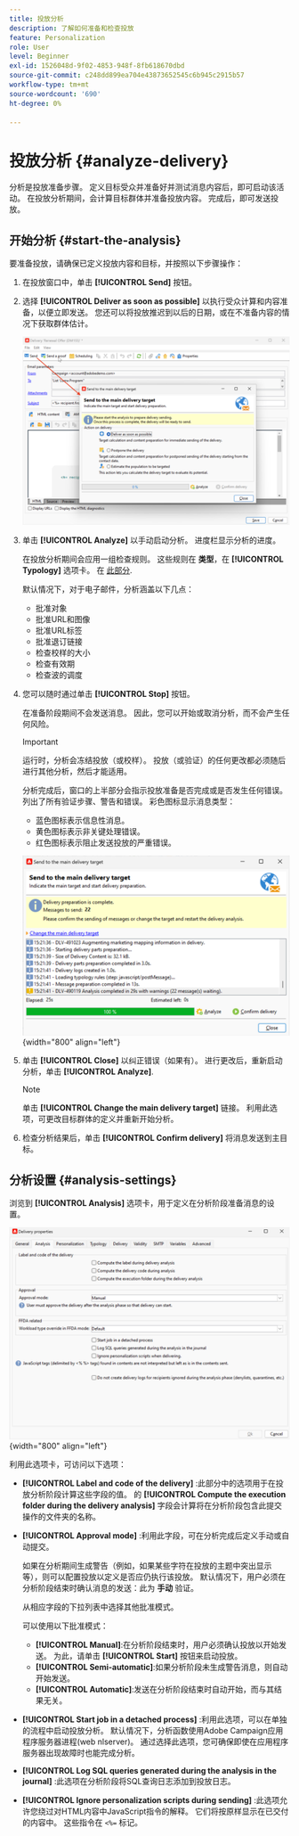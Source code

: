 ```yaml
---
title: 投放分析
description: 了解如何准备和检查投放
feature: Personalization
role: User
level: Beginner
exl-id: 1526048d-9f02-4853-948f-8fb618670dbd
source-git-commit: c248dd899ea704e43873652545c6b945c2915b57
workflow-type: tm+mt
source-wordcount: '690'
ht-degree: 0%

---
```


# 投放分析 {#analyze-delivery}

分析是投放准备步骤。 定义目标受众并准备好并测试消息内容后，即可启动该活动。 在投放分析期间，会计算目标群体并准备投放内容。 完成后，即可发送投放。

## 开始分析 {#start-the-analysis}

要准备投放，请确保已定义投放内容和目标，并按照以下步骤操作：

1. 在投放窗口中，单击 **[!UICONTROL Send]** 按钮。
1. 选择 **[!UICONTROL Deliver as soon as possible]** 以执行受众计算和内容准备，以便立即发送。 您还可以将投放推迟到以后的日期，或在不准备内容的情况下获取群体估计。

   ![](assets/delivery-analysis-start.png)

1. 单击 **[!UICONTROL Analyze]** 以手动启动分析。 进度栏显示分析的进度。

   在投放分析期间会应用一组检查规则。 这些规则在 **类型**，在 **[!UICONTROL Typology]** 选项卡。 在 [此部分](../../automation/campaign-opt/campaign-typologies.md).

   默认情况下，对于电子邮件，分析涵盖以下几点：

   * 批准对象
   * 批准URL和图像
   * 批准URL标签
   * 批准退订链接
   * 检查校样的大小
   * 检查有效期
   * 检查波的调度


1. 您可以随时通过单击 **[!UICONTROL Stop]** 按钮。

   在准备阶段期间不会发送消息。 因此，您可以开始或取消分析，而不会产生任何风险。

   >[!IMPORTANT]
   >
   >运行时，分析会冻结投放（或校样）。 投放（或验证）的任何更改都必须随后进行其他分析，然后才能适用。

   分析完成后，窗口的上半部分会指示投放准备是否完成或是否发生任何错误。 列出了所有验证步骤、警告和错误。 彩色图标显示消息类型：

   * 蓝色图标表示信息性消息。
   * 黄色图标表示非关键处理错误。
   * 红色图标表示阻止发送投放的严重错误。

   ![](assets/delivery-analysis-results.png){width="800" align="left"}

1. 单击 **[!UICONTROL Close]** 以纠正错误（如果有）。 进行更改后，重新启动分析，单击 **[!UICONTROL Analyze]**.

   >[!NOTE]
   >
   >单击 **[!UICONTROL Change the main delivery target]** 链接。 利用此选项，可更改目标群体的定义并重新开始分析。

1. 检查分析结果后，单击 **[!UICONTROL Confirm delivery]** 将消息发送到主目标。


## 分析设置 {#analysis-settings}

浏览到 **[!UICONTROL Analysis]** 选项卡，用于定义在分析阶段准备消息的设置。

![](assets/delivery-properties-analysis-tab.png){width="800" align="left"}

利用此选项卡，可访问以下选项：

* **[!UICONTROL Label and code of the delivery]** :此部分中的选项用于在投放分析阶段计算这些字段的值。 的 **[!UICONTROL Compute the execution folder during the delivery analysis]** 字段会计算将在分析阶段包含此提交操作的文件夹的名称。

* **[!UICONTROL Approval mode]** :利用此字段，可在分析完成后定义手动或自动提交。

   如果在分析期间生成警告（例如，如果某些字符在投放的主题中突出显示等），则可以配置投放以定义是否应仍执行该投放。 默认情况下，用户必须在分析阶段结束时确认消息的发送：此为 **手动** 验证。

   从相应字段的下拉列表中选择其他批准模式。

   可以使用以下批准模式：

   * **[!UICONTROL Manual]**:在分析阶段结束时，用户必须确认投放以开始发送。 为此，请单击 **[!UICONTROL Start]** 按钮来启动投放。
   * **[!UICONTROL Semi-automatic]**:如果分析阶段未生成警告消息，则自动开始发送。
   * **[!UICONTROL Automatic]**:发送在分析阶段结束时自动开始，而与其结果无关。

* **[!UICONTROL Start job in a detached process]** :利用此选项，可以在单独的流程中启动投放分析。 默认情况下，分析函数使用Adobe Campaign应用程序服务器进程(web nlserver)。 通过选择此选项，您可确保即使在应用程序服务器出现故障时也能完成分析。
* **[!UICONTROL Log SQL queries generated during the analysis in the journal]** :此选项在分析阶段将SQL查询日志添加到投放日志。
* **[!UICONTROL Ignore personalization scripts during sending]** :此选项允许您绕过对HTML内容中JavaScript指令的解释。 它们将按原样显示在已交付的内容中。 这些指令在 `<%=` 标记。
